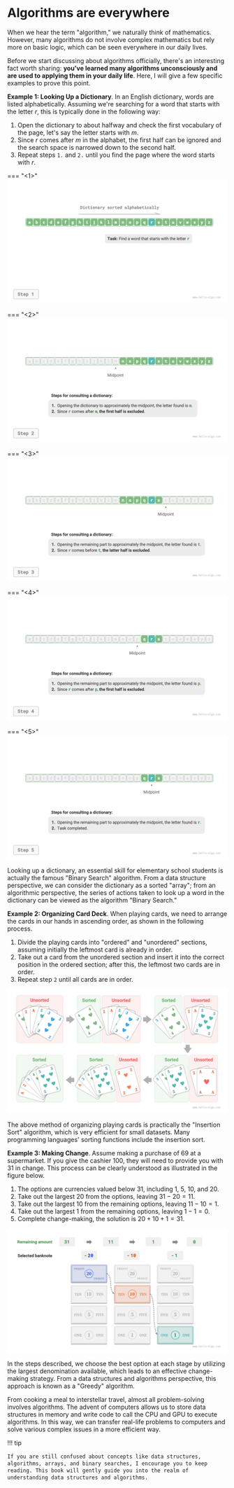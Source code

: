 # Algorithms are everywhere

When we hear the term "algorithm," we naturally think of mathematics. However, many algorithms do not involve complex mathematics but rely more on basic logic, which can be seen everywhere in our daily lives.

Before we start discussing about algorithms officially, there's an interesting fact worth sharing: **you've learned many algorithms unconsciously and are used to applying them in your daily life**. Here, I will give a few specific examples to prove this point.

**Example 1: Looking Up a Dictionary**. In an English dictionary, words are listed alphabetically. Assuming we're searching for a word that starts with the letter $r$, this is typically done in the following way:

1. Open the dictionary to about halfway and check the first vocabulary of the page, let's say the letter starts with $m$.
2. Since $r$ comes after $m$ in the alphabet, the first half can be ignored and the search space is narrowed down to the second half.
3. Repeat steps `1.` and `2.` until you find the page where the word starts with $r$.

=== "<1>"
    ![Process of Looking Up a Dictionary](algorithms_are_everywhere.assets/binary_search_dictionary_step1.png)

=== "<2>"
    ![Binary Search in Dictionary Step 2](algorithms_are_everywhere.assets/binary_search_dictionary_step2.png)

=== "<3>"
    ![Binary Search in Dictionary Step 3](algorithms_are_everywhere.assets/binary_search_dictionary_step3.png)

=== "<4>"
    ![Binary Search in Dictionary Step 4](algorithms_are_everywhere.assets/binary_search_dictionary_step4.png)

=== "<5>"
    ![Binary Search in Dictionary Step 5](algorithms_are_everywhere.assets/binary_search_dictionary_step5.png)

Looking up a dictionary, an essential skill for elementary school students is actually the famous "Binary Search" algorithm. From a data structure perspective, we can consider the dictionary as a sorted "array"; from an algorithmic perspective, the series of actions taken to look up a word in the dictionary can be viewed as the algorithm "Binary Search."

**Example 2: Organizing Card Deck**. When playing cards, we need to arrange the cards in our hands in ascending order, as shown in the following process.

1. Divide the playing cards into "ordered" and "unordered" sections, assuming initially the leftmost card is already in order.
2. Take out a card from the unordered section and insert it into the correct position in the ordered section; after this, the leftmost two cards are in order.
3. Repeat step `2` until all cards are in order.

![Process of Sorting a Deck of Cards](algorithms_are_everywhere.assets/playing_cards_sorting.png)

The above method of organizing playing cards is practically the "Insertion Sort" algorithm, which is very efficient for small datasets. Many programming languages' sorting functions include the insertion sort.

**Example 3: Making Change**. Assume making a purchase of $69$ at a supermarket. If you give the cashier $100$, they will need to provide you with $31$ in change. This process can be clearly understood as illustrated in the figure below.

1. The options are currencies valued below $31$, including $1$, $5$, $10$, and $20$.
2. Take out the largest $20$ from the options, leaving $31 - 20 = 11$.
3. Take out the largest $10$ from the remaining options, leaving $11 - 10 = 1$.
4. Take out the largest $1$ from the remaining options, leaving $1 - 1 = 0$.
5. Complete change-making, the solution is $20 + 10 + 1 = 31$.

![Process of making change](algorithms_are_everywhere.assets/greedy_change.png)

In the steps described, we choose the best option at each stage by utilizing the largest denomination available, which leads to an effective change-making strategy. From a data structures and algorithms perspective, this approach is known as a "Greedy" algorithm.

From cooking a meal to interstellar travel, almost all problem-solving involves algorithms. The advent of computers allows us to store data structures in memory and write code to call the CPU and GPU to execute algorithms. In this way, we can transfer real-life problems to computers and solve various complex issues in a more efficient way.

!!! tip

    If you are still confused about concepts like data structures, algorithms, arrays, and binary searches, I encourage you to keep reading. This book will gently guide you into the realm of understanding data structures and algorithms.
